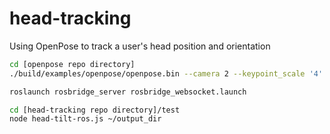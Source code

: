 # head-tracking
Using OpenPose to track a user's head position and orientation


```bash
cd [openpose repo directory]
./build/examples/openpose/openpose.bin --camera 2 --keypoint_scale '4' --write_json ~/output_dir

roslaunch rosbridge_server rosbridge_websocket.launch

cd [head-tracking repo directory]/test
node head-tilt-ros.js ~/output_dir
```
